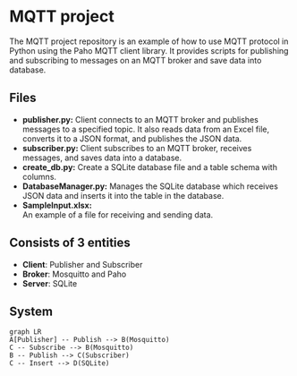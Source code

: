 # MQTT project

The MQTT project repository is an example of how to use MQTT protocol in Python using the Paho MQTT client library. It provides scripts for publishing and subscribing to messages on an MQTT broker and save data into database.


## Files
- **publisher.py:** 
Client connects to an MQTT broker and publishes messages to a specified topic. It also reads data from an Excel file, converts it to a JSON format, and publishes the JSON data.
- **subscriber.py:** 
Client subscribes to an MQTT broker, receives messages, and saves data into a database.
- **create_db.py:** 
Create a SQLite database file and a table schema with columns.
- **DatabaseManager.py:** 
Manages the SQLite database which receives JSON data and inserts it into the table in the database.
- **SampleInput.xlsx:**  
An example of a file for receiving and sending data.


## Consists of 3 entities

- **Client**: Publisher and Subscriber
- **Broker**: Mosquitto and Paho
- **Server**: SQLite


## System

```mermaid
graph LR
A[Publisher] -- Publish --> B(Mosquitto)
C -- Subscribe --> B(Mosquitto)
B -- Publish --> C(Subscriber)
C -- Insert --> D(SQLite)

```
